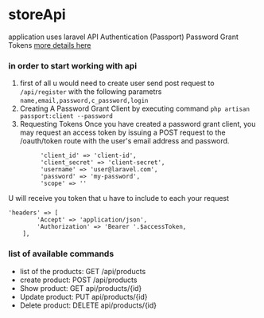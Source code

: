 # storeApi


application uses laravel API Authentication (Passport) Password Grant Tokens
[more details here](https://laravel.com/docs/5.6/passport)


### in order to start working with api
 
 1. first of all u would need to create user 
 send post request to
 `/api/register` with the following parametrs `name,email,password,c_password,login`
 2. Creating A Password Grant Client by executing command `php artisan passport:client --password`
 3. Requesting Tokens Once you have created a password grant client, you may request an access token by issuing a  POST request to the /oauth/token route with the user's email address and password.
 
 ```'grant_type' => 'password',
          'client_id' => 'client-id',
          'client_secret' => 'client-secret',
          'username' => 'user@laravel.com',
          'password' => 'my-password',
          'scope' => ''
  ```
          
  U will receive you token that u have to include to each your request   
  
  ````
  'headers' => [
          'Accept' => 'application/json',
          'Authorization' => 'Bearer '.$accessToken,
      ],
  ````        
  
  ### list of available commands
  
  - list of the products: GET /api/products
  - create product: POST /api/products
  - Show product: GET api/products/{id}
  - Update product: PUT api/products/{id}
  - Delete product: DELETE api/products/{id}
 